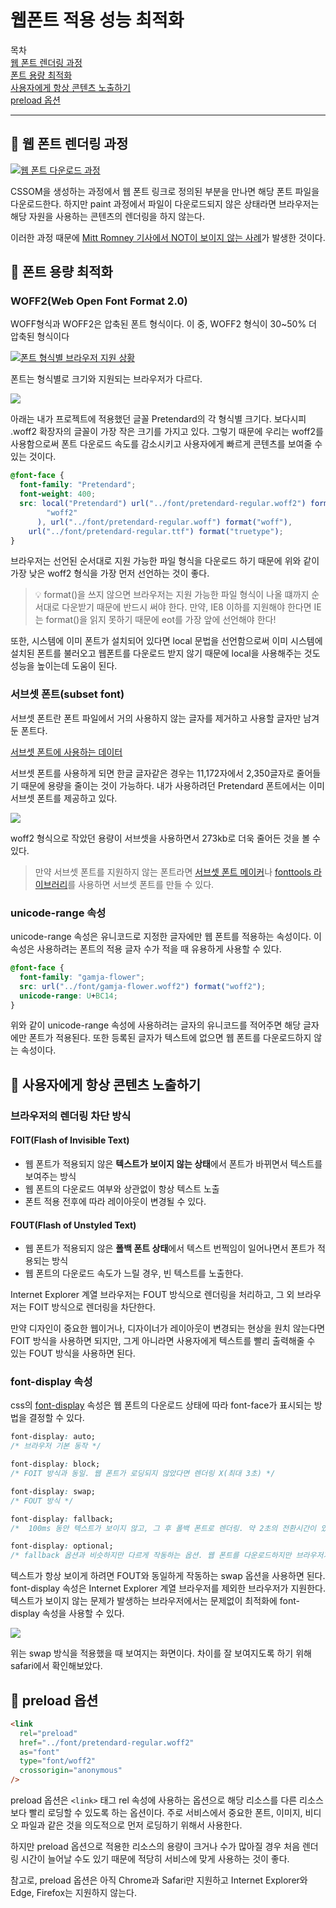 # 웹폰트 적용 성능 최적화

목차  
[웹 폰트 렌더링 과정](#📍-웹-폰트-렌더링-과정)  
[폰트 용량 최적화](#📍-폰트-용량-최적화)  
[사용자에게 항상 콘텐츠 노출하기](#📍-사용자에게-항상-콘텐츠-노출하기)  
[preload 옵션](#📍-preload-옵션)

<hr />

## 📍 웹 폰트 렌더링 과정

[![웹 폰트 다운로드 과정](https://user-images.githubusercontent.com/78911818/240688421-f9dbcec5-dff4-4e27-b1cd-e3bdfd716ccb.png)](https://web.dev/optimize-webfont-loading/)

CSSOM을 생성하는 과정에서 웹 폰트 링크로 정의된 부분을 만나면 해당 폰트 파일을 다운로드한다. 하지만 paint 과정에서 파일이 다운로드되지 않은 상태라면 브라우저는 해당 자원을 사용하는 콘텐츠의 렌더링을 하지 않는다.

이러한 과정 때문에 [Mitt Romney 기사에서 NOT이 보이지 않는 사례](https://www.zachleat.com/web/mitt-romney-webfont-problem/)가 발생한 것이다.

## 📍 폰트 용량 최적화

### WOFF2(Web Open Font Format 2.0)

WOFF형식과 WOFF2은 압축된 폰트 형식이다. 이 중, WOFF2 형식이 30~50% 더 압축된 형식이다

[![폰트 형식별 브라우저 지원 상황](https://user-images.githubusercontent.com/78911818/240692699-f4f753b1-9d3d-40d7-8199-c8e5685aa048.png)](https://www.w3schools.com/Css/css3_fonts.asp)

폰트는 형식별로 크기와 지원되는 브라우저가 다르다.

<img src="https://user-images.githubusercontent.com/78911818/240694326-2183f408-116b-434d-9704-731b997e74fe.png">

아래는 내가 프로젝트에 적용했던 글꼴 Pretendard의 각 형식별 크기다. 보다시피 .woff2 확장자의 글꼴이 가장 작은 크기를 가지고 있다. 그렇기 때문에 우리는 woff2를 사용함으로써 폰트 다운로드 속도를 감소시키고 사용자에게 빠르게 콘텐츠를 보여줄 수 있는 것이다.

```css
@font-face {
  font-family: "Pretendard";
  font-weight: 400;
  src: local("Pretendard") url("../font/pretendard-regular.woff2") format(
        "woff2"
      ), url("../font/pretendard-regular.woff") format("woff"),
    url("../font/pretendard-regular.ttf") format("truetype");
}
```

브라우저는 선언된 순서대로 지원 가능한 파일 형식을 다운로드 하기 때문에 위와 같이 가장 낮은 woff2 형식을 가장 먼저 선언하는 것이 좋다.

> 💡 format()을 쓰지 않으면 브라우저는 지원 가능한 파일 형식이 나올 떄까지 순서대로 다운받기 때문에 반드시 써야 한다. 만약, IE8 이하를 지원해야 한다면 IE는 format()을 읽지 못하기 때문에 eot를 가장 앞에 선언해야 한다!

또한, 시스템에 이미 폰트가 설치되어 있다면 local 문법을 선언함으로써 이미 시스템에 설치된 폰트를 불러오고 웹폰트를 다운로드 받지 않기 때문에 local을 사용해주는 것도 성능을 높이는데 도움이 된다.

### 서브셋 폰트(subset font)

서브셋 폰트란 폰트 파일에서 거의 사용하지 않는 글자를 제거하고 사용할 글자만 남겨둔 폰트다.

[서브셋 폰트에 사용하는 데이터](https://raw.githubusercontent.com/nacyot/korean_subset_glyphs/master/glyphs.txt)

서브셋 폰트를 사용하게 되면 한글 글자같은 경우는 11,172자에서 2,350글자로 줄어들기 때문에 용량을 줄이는 것이 가능하다. 내가 사용하려던 Pretendard 폰트에서는 이미 서브셋 폰트를 제공하고 있다.

<img src="https://user-images.githubusercontent.com/78911818/240792941-7ec9d883-a195-49e2-b03c-07d39a884ed4.png">

woff2 형식으로 작았던 용량이 서브셋을 사용하면서 273kb로 더욱 줄어든 것을 볼 수 있다.

> 만약 서브셋 폰트를 지원하지 않는 폰트라면 [서브셋 폰트 메이커](https://opentype.jp/subsetfontmk.htm)나 [fonttools 라이브러리](https://github.com/fonttools/fonttools)를 사용하면 서브셋 폰트를 만들 수 있다.

### unicode-range 속성

unicode-range 속성은 유니코드로 지정한 글자에만 웹 폰트를 적용하는 속성이다. 이 속성은 사용하려는 폰트의 적용 글자 수가 적을 때 유용하게 사용할 수 있다.

```css
@font-face {
  font-family: "gamja-flower";
  src: url("../font/gamja-flower.woff2") format("woff2");
  unicode-range: U+BC14;
}
```

위와 같이 unicode-range 속성에 사용하려는 글자의 유니코드를 적어주면 해당 글자에만 폰트가 적용된다. 또한 등록된 글자가 텍스트에 없으면 웹 폰트를 다운로드하지 않는 속성이다.

## 📍 사용자에게 항상 콘텐츠 노출하기

### 브라우저의 렌더링 차단 방식

#### **FOIT(Flash of Invisible Text)**

- 웹 폰트가 적용되지 않은 **텍스트가 보이지 않는 상태**에서 폰트가 바뀌면서 텍스트를 보여주는 방식
- 웹 폰트의 다운로드 여부와 상관없이 항상 텍스트 노출
- 폰트 적용 전후에 따라 레이아웃이 변경될 수 있다.

#### **FOUT(Flash of Unstyled Text)**

- 웹 폰트가 적용되지 않은 **폴백 폰트 상태**에서 텍스트 번쩍임이 일어나면서 폰트가 적용되는 방식
- 웹 폰트의 다운로드 속도가 느릴 경우, 빈 텍스트를 노출한다.

Internet Explorer 계열 브라우저는 FOUT 방식으로 렌더링을 처리하고, 그 외 브라우저는 FOIT 방식으로 렌더링을 차단한다.

만약 디자인이 중요한 웹이거나, 디자이너가 레이아웃이 변경되는 현상을 원치 않는다면 FOIT 방식을 사용하면 되지만, 그게 아니라면 사용자에게 텍스트를 빨리 출력해줄 수 있는 FOUT 방식을 사용하면 된다.

### font-display 속성

css의 [font-display](https://developer.mozilla.org/en-US/docs/Web/CSS/@font-face/font-display) 속성은 웹 폰트의 다운로드 상태에 따라 font-face가 표시되는 방법을 결정할 수 있다.

```css
font-display: auto;
/* 브라우저 기본 동작 */

font-display: block;
/* FOIT 방식과 동일. 웹 폰트가 로딩되지 않았다면 렌더링 X(최대 3초) */

font-display: swap;
/* FOUT 방식 */

font-display: fallback;
/*  100ms 동안 텍스트가 보이지 않고, 그 후 폴백 폰트로 렌더링. 약 2초의 전환시간이 있다. 이 시간 안에 다운로드가 되지 않는다면 웹 폰트로 전환되지 않고 폴백 폰트 유지 */

font-display: optional;
/* fallback 옵션과 비슷하지만 다르게 작동하는 옵션. 웹 폰트를 다운로드하지만 브라우저가 네트워크 상태를 파악해 웹 폰트 전환 여부를 결정 */
```

텍스트가 항상 보이게 하려면 FOUT와 동일하게 작동하는 swap 옵션을 사용하면 된다. font-display 속성은 Internet Explorer 계열 브라우저를 제외한 브라우저가 지원한다. 텍스트가 보이지 않는 문제가 발생하는 브라우저에서는 문제없이 최적화에 font-display 속성을 사용할 수 있다.

<img src="https://user-images.githubusercontent.com/78911818/240791816-0a4276b4-b26d-43d1-9a2f-b610296c57af.gif" />

위는 swap 방식을 적용했을 때 보여지는 화면이다. 차이를 잘 보여지도록 하기 위해 safari에서 확인해보았다.

## 📍 preload 옵션

```html
<link
  rel="preload"
  href="../font/pretendard-regular.woff2"
  as="font"
  type="font/woff2"
  crossorigin="anonymous"
/>
```

preload 옵션은 `<link>` 태그 rel 속성에 사용하는 옵션으로 해당 리소스를 다른 리소스보다 빨리 로딩할 수 있도록 하는 옵션이다. 주로 서비스에서 중요한 폰트, 이미지, 비디오 파일과 같은 것을 의도적으로 먼저 로딩하기 위해서 사용한다.

하지만 preload 옵션으로 적용한 리소스의 용량이 크거나 수가 많아질 경우 처음 렌더링 시간이 늘어날 수도 있기 때문에 적당히 서비스에 맞게 사용하는 것이 좋다.

참고로, preload 옵션은 아직 Chrome과 Safari만 지원하고 Internet Explorer와 Edge, Firefox는 지원하지 않는다.
